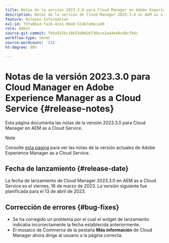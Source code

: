 ```yaml
---
title: Notas de la versión 2023.3.0 para Cloud Manager en Adobe Experience Manager as a Cloud Service
description: Notas de la versión de Cloud Manager 2023.3.0 en AEM as a Cloud Service.
feature: Release Information
exl-id: 75fa0ba3-fa16-4ce1-96dd-514b7a9eca49
role: Admin
source-git-commit: f64a551bc18b53d0026736ece2a44e48cd0cfb4c
workflow-type: tm+mt
source-wordcount: '132'
ht-degree: 90%

---
```


# Notas de la versión 2023.3.0 para Cloud Manager en Adobe Experience Manager as a Cloud Service {#release-notes}

Esta página documenta las notas de la versión 2023.3.0 para Cloud Manager en AEM as a Cloud Service.

>[!NOTE]
>
>Consulte [esta página](/help/release-notes/release-notes-cloud/release-notes-current.md) para ver las notas de la versión actuales de Adobe Experience Manager as a Cloud Service.

## Fecha de lanzamiento {#release-date}

La fecha de lanzamiento de Cloud Manager 2023.3.0 en AEM as a Cloud Service es el viernes, 16 de marzo de 2023. La versión siguiente fue planificada para el 13 de abril de 2023.

## Corrección de errores {#bug-fixes}

* Se ha corregido un problema por el cual el widget de lanzamiento indicaba incorrectamente la fecha establecida anteriormente.
* El mosaico de Commerce de la pestaña **Más información** de Cloud Manager ahora dirige al usuario a la página correcta.
